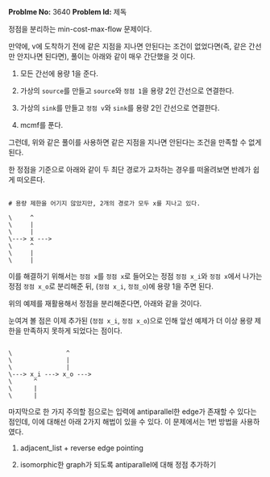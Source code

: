 **Problme No:** 3640
**Problem Id:** 제독


정점을 분리하는 min-cost-max-flow 문제이다.


만약에, v에 도착하기 전에 같은 지점을 지나면 안된다는 조건이 없었다면(즉, 같은 간선만 안지나면 된다면), 풀이는 아래와 같이 매우 간단했을 것 이다.


1. 모든 간선에 용량 1을 준다.


2. 가상의 `source`를 만들고 `source`와 `정점 1`을 용량 2인 간선으로 연결한다.


3. 가상의 `sink`를 만들고 `정점 v`와 `sink`를 용량 2인 간선으로 연결한다.


4. mcmf를 푼다.


그런데, 위와 같은 풀이를 사용하면 같은 지점을 지나면 안된다는 조건을 만족할 수 없게 된다.


한 정점을 기준으로 아래와 같이 두 최단 경로가 교차하는 경우를 떠올려보면 반례가 쉽게 떠오른다.


```text

# 용량 제한을 어기지 않았지만, 2개의 경로가 모두 x를 지나고 있다.

\     ^
\     |
\     |
\---> x --->
\     ^
\     |
\     |

```


이를 해결하기 위해서는 `정점 x`를 `정점 x`로 들어오는 정점 `정점 x_i`와 `정점 x`에서 나가는 정점 `정점 x_o`로 분리해준 뒤, (`정점 x_i`, `정점_o`)에 용량 1을 주면 된다.


위의 예제를 재활용해서 정점을 분리해준다면, 아래와 같을 것이다.


눈여겨 볼 점은 이제 추가된 (`정점 x_i`, `정점 x_o`)으로 인해 앞선 예제가 더 이상 용량 제한을 만족하지 못하게 되었다는 점이다.


```text

\               ^
\               |
\               |
\---> x_i ---> x_o --->
\      ^
\      |
\      |

```


마지막으로 한 가지 주의할 점으로는 입력에 antiparallel한 edge가 존재할 수 있다는 점인데, 이에 대해선 아래 2가지 해법이 있을 수 있다.
이 문제에서는 1번 방법을 사용하였다.


1. adjacent_list + reverse edge pointing


2. isomorphic한 graph가 되도록 antiparallel에 대해 정점 추가하기
